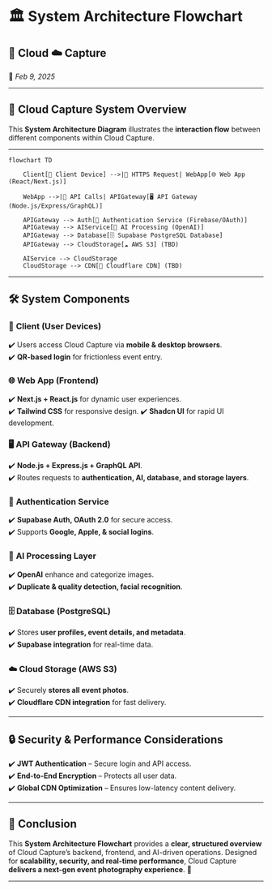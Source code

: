 # 🏛️ **System Architecture Flowchart**  

## 📡 Cloud ☁️ Capture  
📅 *Feb 9, 2025*  

---

## 📐 **Cloud Capture System Overview**  

This **System Architecture Diagram** illustrates the **interaction flow** between different components within Cloud Capture.  

---

```mermaid
flowchart TD

    Client[📱 Client Device] -->|🔗 HTTPS Request| WebApp[🌐 Web App (React/Next.js)]

    WebApp -->|🔌 API Calls| APIGateway[🖥️ API Gateway (Node.js/Express/GraphQL)]

    APIGateway --> Auth[🔑 Authentication Service (Firebase/OAuth)]
    APIGateway --> AIService[🤖 AI Processing (OpenAI)]
    APIGateway --> Database[🗄️ Supabase PostgreSQL Database]
    APIGateway --> CloudStorage[☁️ AWS S3] (TBD)

    AIService --> CloudStorage
    CloudStorage --> CDN[🚀 Cloudflare CDN] (TBD)
```

---

## 🛠️ **System Components**  

### 📱 **Client (User Devices)**  
✔️ Users access Cloud Capture via **mobile & desktop browsers**.  
✔️ **QR-based login** for frictionless event entry.  

### 🌐 **Web App (Frontend)**  
✔️ **Next.js + React.js** for dynamic user experiences.  
✔️ **Tailwind CSS** for responsive design.
✔️ **Shadcn UI** for rapid UI development.  

### 🖥️ **API Gateway (Backend)**  
✔️ **Node.js + Express.js + GraphQL API**.  
✔️ Routes requests to **authentication, AI, database, and storage layers**.  

### 🔑 **Authentication Service**  
✔️ **Supabase Auth, OAuth 2.0** for secure access.  
✔️ Supports **Google, Apple, & social logins**.  

### 🤖 **AI Processing Layer**  
✔️ **OpenAI** enhance and categorize images.  
✔️ **Duplicate & quality detection, facial recognition**.  

### 🗄️ **Database (PostgreSQL)**  
✔️ Stores **user profiles, event details, and metadata**.  
✔️ **Supabase integration** for real-time data.  

### ☁️ **Cloud Storage (AWS S3)**  
✔️ Securely **stores all event photos**.  
✔️ **Cloudflare CDN integration** for fast delivery.  

---

## 🔒 **Security & Performance Considerations**  
✔️ **JWT Authentication** – Secure login and API access.  
✔️ **End-to-End Encryption** – Protects all user data.  
✔️ **Global CDN Optimization** – Ensures low-latency content delivery.  

---

## 🎯 **Conclusion**  
This **System Architecture Flowchart** provides a **clear, structured overview** of Cloud Capture’s backend, frontend, and AI-driven operations. Designed for **scalability, security, and real-time performance**, Cloud Capture **delivers a next-gen event photography experience**. 🚀  

---
